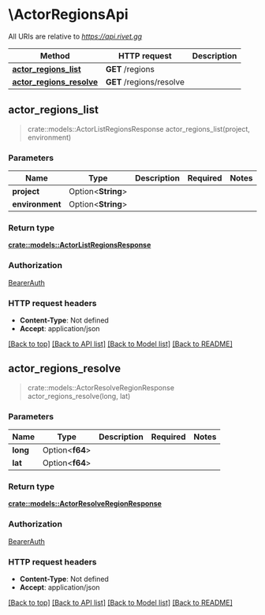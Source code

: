# \ActorRegionsApi

All URIs are relative to *https://api.rivet.gg*

Method | HTTP request | Description
------------- | ------------- | -------------
[**actor_regions_list**](ActorRegionsApi.md#actor_regions_list) | **GET** /regions | 
[**actor_regions_resolve**](ActorRegionsApi.md#actor_regions_resolve) | **GET** /regions/resolve | 



## actor_regions_list

> crate::models::ActorListRegionsResponse actor_regions_list(project, environment)


### Parameters


Name | Type | Description  | Required | Notes
------------- | ------------- | ------------- | ------------- | -------------
**project** | Option<**String**> |  |  |
**environment** | Option<**String**> |  |  |

### Return type

[**crate::models::ActorListRegionsResponse**](ActorListRegionsResponse.md)

### Authorization

[BearerAuth](../README.md#BearerAuth)

### HTTP request headers

- **Content-Type**: Not defined
- **Accept**: application/json

[[Back to top]](#) [[Back to API list]](../README.md#documentation-for-api-endpoints) [[Back to Model list]](../README.md#documentation-for-models) [[Back to README]](../README.md)


## actor_regions_resolve

> crate::models::ActorResolveRegionResponse actor_regions_resolve(long, lat)


### Parameters


Name | Type | Description  | Required | Notes
------------- | ------------- | ------------- | ------------- | -------------
**long** | Option<**f64**> |  |  |
**lat** | Option<**f64**> |  |  |

### Return type

[**crate::models::ActorResolveRegionResponse**](ActorResolveRegionResponse.md)

### Authorization

[BearerAuth](../README.md#BearerAuth)

### HTTP request headers

- **Content-Type**: Not defined
- **Accept**: application/json

[[Back to top]](#) [[Back to API list]](../README.md#documentation-for-api-endpoints) [[Back to Model list]](../README.md#documentation-for-models) [[Back to README]](../README.md)

